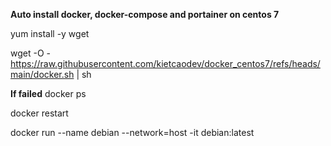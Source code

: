 **Auto install docker, docker-compose and portainer on centos 7** 

yum install -y wget

wget -O - https://raw.githubusercontent.com/kietcaodev/docker_centos7/refs/heads/main/docker.sh | sh

**If failed** 
docker ps

docker restart <CONTAINER ID>



docker run --name debian --network=host -it debian:latest
